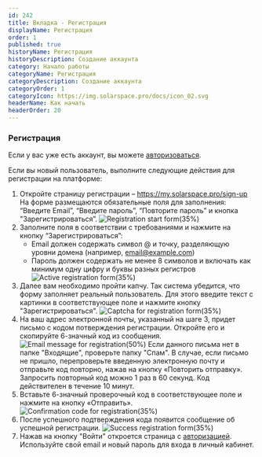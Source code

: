 ```yaml
---
id: 242
title: Вкладка - Регистрация
displayName: Регистрация
order: 1
published: true
historyName: Регистрация
historyDescription: Создание аккаунта
category: Начало работы
categoryName: Регистрация
categoryDescription: Создание аккаунта
categoryOrder: 1
categoryIcon: https://img.solarspace.pro/docs/icon_02.svg
headerName: Как начать
headerOrder: 20
---
```


### Регистрация
Если у вас уже есть аккаунт, вы можете [авторизоваться]([204]).

Если вы новый пользователь, выполните следующие действия для регистрации на платформе:
1. Откройте страницу регистрации – https://my.solarspace.pro/sign-up
На форме размещаются обязательные поля для заполнения: “Введите Email”, “Введите пароль”, “Повторите пароль” и кнопка "Зарегистрироваться”.
![Registration start form(35%)](https://img.solarspace.pro/docs/registration-start-form.jpg "Стартовая форма регистрации")
2. Заполните поля в соответствии с требованиями и нажмите на кнопку “Зарегистрироваться”:
   - Email должен содержать символ @ и точку, разделяющую уровни домена (например, email@example.com)
   - Пароль должен содержать не менее 8 символов и включать как минимум одну цифру и буквы разных регистров
![Active registration form(35%)](https://img.solarspace.pro/docs/active-registration-form.jpg "Активная форма регистрации")
3. Далее вам необходимо пройти капчу. Так система убедится, что форму заполняет реальный пользователь. Для этого введите текст с картинки в соответствующее поле и нажмите кнопку "Зарегистрироваться".
![Captcha for registration form(35%)](https://img.solarspace.pro/docs/captcha-for-registration-form.jpg "Капча для формы регистрации")
4. На ваш адрес электронной почты, указанный на шаге 3, придет письмо с кодом потверждения регистрации. Откройте его и скопируйте 6-значный код из сообщения.
![Email message for registration(50%)](https://img.solarspace.pro/docs/email-message-for-registration.jpg "Сообщение на почте для регистрации")
Если данного письма нет в папке "Входящие", проверьте папку "Спам".
В случае, если письмо не пришло, перепроверьте введенную электронную почту и отправьте код повторно, нажав на кнопку «Повторить отправку». Запросить повторный код можно 1 раз в 60 секунд. Код действителен в течение 10 минут.
5. Вставьте 6-значный проверочный код в соответствующее поле и нажмите на кнопку «Отправить».
![Confirmation code for registration(35%)](https://img.solarspace.pro/docs/confirmation-code-for-registration.jpg "Код подтверждения для регистрации")
6. После успешного подтверждения кода появится сообщение об успешной регистрации.
![Success registration form(35%)](https://img.solarspace.pro/docs/success-registration-form.jpg "Успешная форма регистрации")
7. Нажав на кнопку "Войти" откроется страница с [авторизацией]([204]). Используйте свой email и новый пароль для входа в личный кабинет.